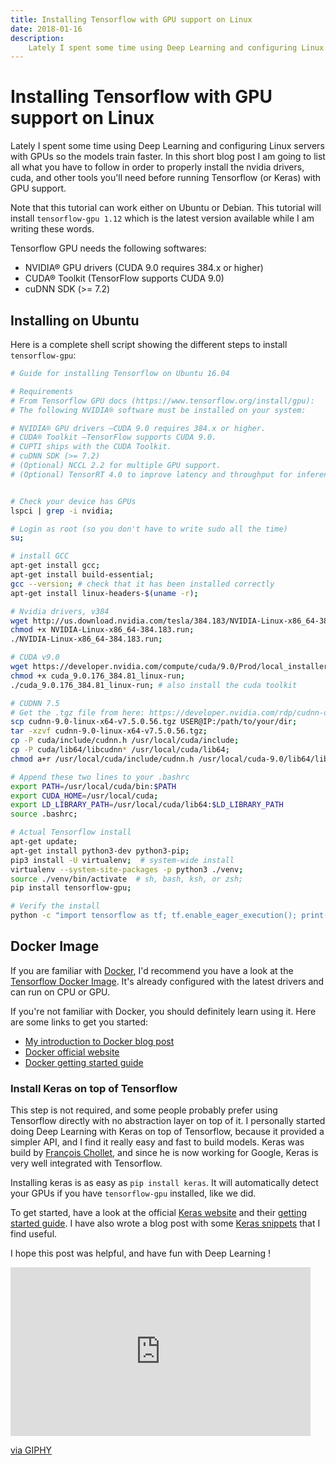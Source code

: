 ```yaml
---
title: Installing Tensorflow with GPU support on Linux
date: 2018-01-16
description:
    Lately I spent some time using Deep Learning and configuring Linux servers with GPUs so the models train faster. In this short blog post I am going to list all what you have to follow in order to properly install the nvidia drivers, cuda, and other tools you'll need before running Tensorflow (or Keras) with GPU support. Let's get to it !
---
```


# Installing Tensorflow with GPU support on Linux

Lately I spent some time using Deep Learning and configuring Linux servers with GPUs so the models train faster. In this short blog post I am going to list all what you have to follow in order to properly install the nvidia drivers, cuda, and other tools you'll need before running Tensorflow (or Keras) with GPU support.

Note that this tutorial can work either on Ubuntu or Debian. This tutorial will install `tensorflow-gpu 1.12` which
is the latest version available while I am writing these words.

Tensorflow GPU needs the following softwares:

- NVIDIA® GPU drivers (CUDA 9.0 requires 384.x or higher)
- CUDA® Toolkit (TensorFlow supports CUDA 9.0)
- cuDNN SDK (>= 7.2)

## Installing on Ubuntu

Here is a complete shell script showing the different steps to install `tensorflow-gpu`:

``` bash
# Guide for installing Tensorflow on Ubuntu 16.04

# Requirements
# From Tensorflow GPU docs (https://www.tensorflow.org/install/gpu):
# The following NVIDIA® software must be installed on your system:

# NVIDIA® GPU drivers —CUDA 9.0 requires 384.x or higher.
# CUDA® Toolkit —TensorFlow supports CUDA 9.0.
# CUPTI ships with the CUDA Toolkit.
# cuDNN SDK (>= 7.2)
# (Optional) NCCL 2.2 for multiple GPU support.
# (Optional) TensorRT 4.0 to improve latency and throughput for inference on some models.


# Check your device has GPUs
lspci | grep -i nvidia;

# Login as root (so you don't have to write sudo all the time)
su;

# install GCC
apt-get install gcc;
apt-get install build-essential;
gcc --version; # check that it has been installed correctly
apt-get install linux-headers-$(uname -r);

# Nvidia drivers, v384
wget http://us.download.nvidia.com/tesla/384.183/NVIDIA-Linux-x86_64-384.183.run;
chmod +x NVIDIA-Linux-x86_64-384.183.run;
./NVIDIA-Linux-x86_64-384.183.run;

# CUDA v9.0
wget https://developer.nvidia.com/compute/cuda/9.0/Prod/local_installers/cuda_9.0.176_384.81_linux-run;
chmod +x cuda_9.0.176_384.81_linux-run;
./cuda_9.0.176_384.81_linux-run; # also install the cuda toolkit

# CUDNN 7.5
# Get the .tgz file from here: https://developer.nvidia.com/rdp/cudnn-download
scp cudnn-9.0-linux-x64-v7.5.0.56.tgz USER@IP:/path/to/your/dir;
tar -xzvf cudnn-9.0-linux-x64-v7.5.0.56.tgz;
cp -P cuda/include/cudnn.h /usr/local/cuda/include;
cp -P cuda/lib64/libcudnn* /usr/local/cuda/lib64;
chmod a+r /usr/local/cuda/include/cudnn.h /usr/local/cuda-9.0/lib64/libcudnn*;

# Append these two lines to your .bashrc
export PATH=/usr/local/cuda/bin:$PATH
export CUDA_HOME=/usr/local/cuda;
export LD_LIBRARY_PATH=/usr/local/cuda/lib64:$LD_LIBRARY_PATH
source .bashrc;

# Actual Tensorflow install
apt-get update;
apt-get install python3-dev python3-pip;
pip3 install -U virtualenv;  # system-wide install
virtualenv --system-site-packages -p python3 ./venv;
source ./venv/bin/activate  # sh, bash, ksh, or zsh;
pip install tensorflow-gpu;

# Verify the install
python -c "import tensorflow as tf; tf.enable_eager_execution(); print(tf.reduce_sum(tf.random_normal([1000, 1000])))"
```

## Docker Image

If you are familiar with [Docker](https://www.docker.com/), I'd recommend you have a look at the [Tensorflow Docker Image](https://hub.docker.com/r/tensorflow/tensorflow/). It's already configured with the latest drivers and can run on CPU or GPU.

If you're not familiar with Docker, you should definitely learn using it. Here are some links to get you started:

- [My introduction to Docker blog post](https://ericdaat.github.io/docker-introduction.html)
- [Docker official website](https://www.docker.com/)
- [Docker getting started guide](https://docs.docker.com/get-started/)

### Install Keras on top of Tensorflow

This step is not required, and some people probably prefer using Tensorflow directly with no abstraction layer on top of it. I personally started doing Deep Learning with Keras on top of Tensorflow, because it provided a simpler API, and I find it really easy and fast to build models.
Keras was build by [François Chollet](https://twitter.com/fchollet?lang=en), and since he is now working for Google, Keras is very well integrated with Tensorflow.

Installing keras is as easy as `pip install keras`. It will automatically detect your GPUs if you have `tensorflow-gpu` installed, like we did.

To get started, have a look at the official [Keras website](https://keras.io/) and their [getting started guide](https://keras.io/#getting-started-30-seconds-to-keras). I have also wrote a blog post with some [Keras snippets](https://ericdaat.github.io/keras-snippets.html) that I find useful.

I hope this post was helpful, and have fun with Deep Learning !

<iframe src="https://giphy.com/embed/W9zNtyI9I4lG" width="480" height="270" frameBorder="0" class="giphy-embed" allowFullScreen></iframe><p><a href="https://giphy.com/gifs/neural-networks-W9zNtyI9I4lG">via GIPHY</a></p>
